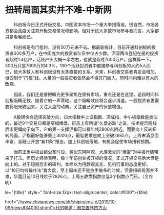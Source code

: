 # 扭转局面其实并不难-中新网

　　科创板今日正式开板交易，中国资本市场一个重大举措落地。很自然，市场各方都会高度关注其开板交易情况和影响，但对于绝大多数市场参与者而言，大家都只是看客而已。

　　科创板是有门槛的，没有50万元进不去。据最新统计，目前开通科创板的投资者300多万户，在中国庞大的投资者队伍中仅占少数。沪深两市登记在册的投资者超过1.4亿户，活跃户头大概一半左右，也就是超过7000万户。这样算一下，300万只是7000万的4.3%，100个活跃投资者中直接参与科创板的大约5人而已，绝大多数人和科创板没有太多直接的关系。未来，科创板交易者肯定会增加，但受制于“门槛”线，大量的一般投资者依然会不得其门而入，短时间内难以有大的改观。

　　因此，我们还是要把眼光更多聚焦在原有市场，重点还是在这里。这段时间科创板吸睛无数，随着它的一声落地，这个吸睛效应将会逐步消退，一般投资者更需要将眼光收回来，关注大盘的动向，关注自己资产的保值增值。

　　A股很快会选择突破方向，四大指数中上证指数、深成指、中小板指数是类似的，最近9个交易日都是窄幅横盘，形态上有所谓“久盘必跌”之说，技术提示短线后市更偏向于向下，它的第一支撑沪指可以看年线2800点附近。而要向上反转扭转局面，沪指最好能够重上3000点，最低要求是向上突破2985点。上周末消息面丰富，金融业开放“新11条”推出，加上科创板落地，有机会促使市场扭转预期。

　　当前正当中报业绩公布时段，类似东阿阿胶、大族激光的“爆雷”对中报行情带来了打击。但历史经验表明，像十年前创业板开板的情况，正式开板交易后大盘是向上的。对于短期后市的研判，本栏以为用静观其变、见机行事的态度更好。以“10日均线操作法”看大盘，至上周末还不是放手做多的时候，但要扭转局面并不难，毕竟目前10日线位于2926点，上周五收盘指数仅低2个指数点而已。（金谷明）

le="{title}" style=" font-size:12px; text-align:center; color:#000">{title}

href="//www.chinanews.com/sh/shipin/cns-d/2019/10-09/news834030.shtml">秋的味道！航拍吉林四方山
